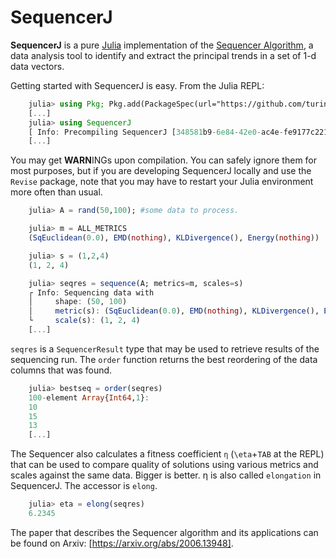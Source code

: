 # SequencerJ

__SequencerJ__ is a pure [Julia](https://julialang.org/) implementation of the [Sequencer Algorithm](https://github.com/dalya/Sequencer/), a data analysis tool to identify and extract the principal trends in a set of 1-d data vectors.

Getting started with SequencerJ is easy. From the Julia REPL:
```julia
    julia> using Pkg; Pkg.add(PackageSpec(url="https://github.com/turingtest37/SequencerJ.jl/"))
    [...]
    julia> using SequencerJ
    [ Info: Precompiling SequencerJ [348581b9-6e84-42e0-ac4e-fe9177c221e6]
    [...]
```
You may get **WARN**INGs upon compilation. You can safely ignore them for most purposes, but if you are developing SequencerJ locally and use the `Revise` package, note that you may have to restart your Julia environment more often than usual.

```julia
    julia> A = rand(50,100); #some data to process. 

    julia> m = ALL_METRICS
    (SqEuclidean(0.0), EMD(nothing), KLDivergence(), Energy(nothing))

    julia> s = (1,2,4)
    (1, 2, 4)

    julia> seqres = sequence(A; metrics=m, scales=s)
    ┌ Info: Sequencing data with
    │     shape: (50, 100)
    │     metric(s): (SqEuclidean(0.0), EMD(nothing), KLDivergence(), Energy(nothing))
    └     scale(s): (1, 2, 4)
    [...]
```

`seqres` is a `SequencerResult` type that may be used to retrieve results of the sequencing run. The `order` function returns the best reordering of the data columns that was found.

```julia
    julia> bestseq = order(seqres)
    100-element Array{Int64,1}:
    10
    15
    13
    [...]
```

The Sequencer also calculates a fitness coefficient `η` (`\eta`+`TAB` at the REPL) that can be used to compare quality of solutions using various metrics and scales against the same data. Bigger is better. η is also called `elongation` in SequencerJ. The accessor is `elong`.
```julia
    julia> eta = elong(seqres)
    6.2345
```


The paper that describes the Sequencer algorithm and its applications can be found 
on Arxiv: [https://arxiv.org/abs/2006.13948].
